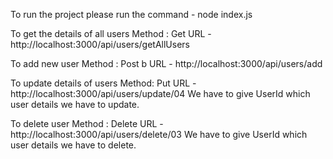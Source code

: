 To run the project please run the command -  node index.js 

To get the  details of all users 
 Method : Get
 URL - http://localhost:3000/api/users/getAllUsers

To add new user 
 Method : Post
b URL - http://localhost:3000/api/users/add

To update details of users
 Method: Put
 URL - http://localhost:3000/api/users/update/04  We have to give UserId which user details we have to update.

To delete user
 Method : Delete
 URL - http://localhost:3000/api/users/delete/03  We have to give UserId which user details we have to delete.
